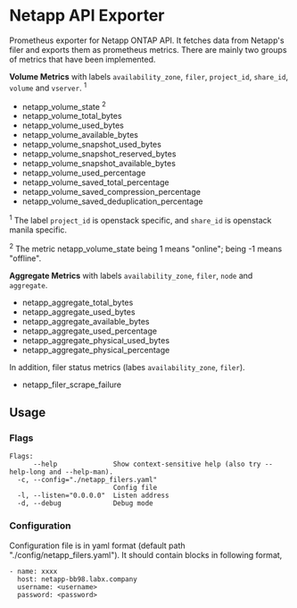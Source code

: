# Netapp API Exporter
Prometheus exporter for Netapp ONTAP API. It fetches data from Netapp's filer and exports them as prometheus metrics. There are mainly two groups of metrics that have been implemented.

__Volume Metrics__ with labels `availability_zone`, `filer`, `project_id`, `share_id`, `volume` and `vserver`. <sup>1</sup>

* netapp_volume_state <sup>2</sup>
* netapp_volume_total_bytes
* netapp_volume_used_bytes
* netapp_volume_available_bytes
* netapp_volume_snapshot_used_bytes
* netapp_volume_snapshot_reserved_bytes
* netapp_volume_snapshot_available_bytes
* netapp_volume_used_percentage
* netapp_volume_saved_total_percentage
* netapp_volume_saved_compression_percentage
* netapp_volume_saved_deduplication_percentage

<sup>1</sup> The label `project_id` is openstack specific, and `share_id` is openstack manila specific.

<sup>2</sup> The metric netapp_volume_state being 1 means "online"; being -1 means "offline".

__Aggregate Metrics__ with labels `availability_zone`, `filer`, `node` and `aggregate`.
* netapp_aggregate_total_bytes
* netapp_aggregate_used_bytes
* netapp_aggregate_available_bytes
* netapp_aggregate_used_percentage
* netapp_aggregate_physical_used_bytes
* netapp_aggregate_physical_percentage

In addition, filer status metrics (labes `availability_zone`, `filer`).
* netapp_filer_scrape_failure

## Usage

### Flags
```
Flags:
      --help              Show context-sensitive help (also try --help-long and --help-man).
  -c, --config="./netapp_filers.yaml"  
                          Config file
  -l, --listen="0.0.0.0"  Listen address
  -d, --debug             Debug mode
```

### Configuration 
Configuration file is in yaml format (default path "./config/netapp_filers.yaml"). It should contain blocks in following format,
```
- name: xxxx
  host: netapp-bb98.labx.company
  username: <username>
  password: <password>
```

